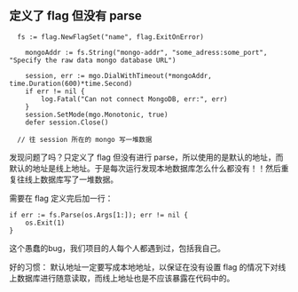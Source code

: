 ## 定义了 flag 但没有 parse

```
  fs := flag.NewFlagSet("name", flag.ExitOnError)

	mongoAddr := fs.String("mongo-addr", "some_adress:some_port", "Specify the raw data mongo database URL")

	session, err := mgo.DialWithTimeout(*mongoAddr, time.Duration(600)*time.Second)
	if err != nil {
		log.Fatal("Can not connect MongoDB, err:", err)
	}
	session.SetMode(mgo.Monotonic, true)
	defer session.Close()
  
  // 往 session 所在的 mongo 写一堆数据
```

发现问题了吗？只定义了 flag 但没有进行 parse，所以使用的是默认的地址，而默认的地址是线上地址。于是每次运行发现本地数据库怎么什么都没有！！然后重复往线上数据库写了一堆数据。


需要在 flag 定义完后加一行：
```
if err := fs.Parse(os.Args[1:]); err != nil {
	os.Exit(1)
}
```

这个愚蠢的bug，我们项目的人每个人都遇到过，包括我自己。

好的习惯：
默认地址一定要写成本地地址，以保证在没有设置 flag 的情况下对线上数据库进行随意读取，而线上地址也是不应该暴露在代码中的。

